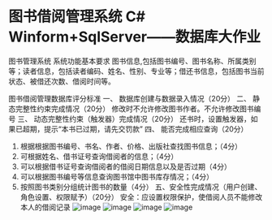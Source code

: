 # 图书借阅管理系统 C# Winform+SqlServer——数据库大作业
图书管理系统
系统功能基本要求
图书信息,包括图书编号、图书名称、所属类别等；读者信息，包括读者编码、姓名、性别、专业等；借还书信息，包括图书当前状态、被借还次数、借阅时间等。

图书借阅管理数据库评分标准
一、	数据库创建与数据录入情况（20分）
二、	静态完整性约束完成情况（20分）
修改时不允许修改图书作者。不允许修改图书编号
三、	动态完整性约束（触发器）完成情况（20分）
还书时，设置触发器，如果已超期，提示“本书已过期，请先交罚款”
四、	能否完成相应查询（20分）
1.	根据根据图书编号、书名、作者、价格、出版社查找图书信息；（4分）
2.	可根据姓名、借书证号查询借阅者的信息；（4分）
3.	可以根据借书证号查询借阅者的借阅日期信息以及是否过期（4分）
4.	可以根据图书编号等信息查询图书馆中图书库存情况；（4分）
5. 按照图书类别分组统计图书的数量（4分）
五、安全性完成情况（用户创建、角色设置、权限赋予）（20分）
安全：应设置权限保护，使借阅人员不能修改本人的借阅记录
![image](https://github.com/user-attachments/assets/2d5c6660-dffb-40ce-b23f-0812d18fe91a)
![image](https://github.com/user-attachments/assets/8ac3e0c9-49ff-4cee-a5f5-49b07aa94af5)
![image](https://github.com/user-attachments/assets/b5e43348-abdc-4b9b-9343-5a603f52cb2f)
![image](https://github.com/user-attachments/assets/345b549a-bdf8-41c2-8d76-7b075a990662)
